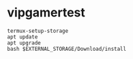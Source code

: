# vipgamertest
```
termux-setup-storage
apt update
apt upgrade
bash $EXTERNAL_STORAGE/Download/install
